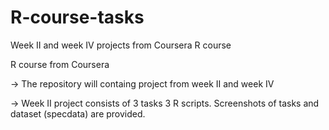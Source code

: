 # R-course-tasks
Week II and week IV projects from Coursera R course

R course from Coursera 

-> The repository will containg project from week II and week IV

-> Week II project consists of 3 tasks 3 R scripts. Screenshots of tasks and dataset (specdata) are provided.
